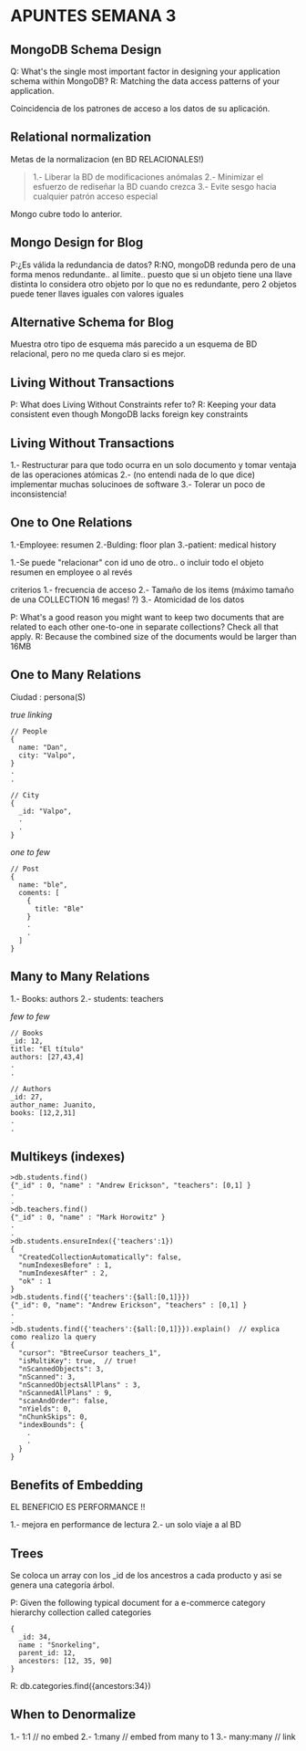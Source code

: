 # APUNTES SEMANA 3

## MongoDB Schema Design

Q: What's the single most important factor in designing your application schema within MongoDB?
R: Matching the data access patterns of your application.

Coincidencia de los patrones de acceso a los datos de su aplicación.

## Relational normalization

Metas de la normalizacion (en BD RELACIONALES!)
> 1.- Liberar la BD de modificaciones anómalas
> 2.- Minimizar el esfuerzo de rediseñar la BD cuando crezca
> 3.- Evite sesgo hacia cualquier patrón acceso especial

Mongo cubre todo lo anterior.

## Mongo Design for Blog 

P:¿Es válida la redundancia de datos?
R:NO, mongoDB redunda pero de una forma menos redundante.. al limite.. puesto que si un objeto tiene una llave distinta lo considera otro objeto por lo que no es redundante, pero 2 objetos puede tener llaves iguales con valores iguales

## Alternative Schema for Blog 

Muestra otro tipo de esquema más parecido a  un esquema de BD relacional, pero no me queda claro si es mejor.

## Living Without Transactions 

P: What does Living Without Constraints refer to?
R: Keeping your data consistent even though MongoDB lacks foreign key constraints

## Living Without Transactions 

1.- Restructurar para que todo ocurra en un solo documento y tomar ventaja de las operaciones atómicas
2.- (no entendi nada de lo que dice) implementar muchas solucinoes de software
3.- Tolerar un poco de inconsistencia!

## One to One Relations 

1.-Employee: resumen
2.-Bulding: floor plan
3.-patient: medical history

1.-Se puede "relacionar" con id uno de otro.. o incluir todo el objeto resumen en employee o al revés

criterios
1.- frecuencia de acceso
2.- Tamaño de los items  (máximo tamaño de una COLLECTION 16 megas!  ?)
3.- Atomicidad de los datos

P: What's a good reason you might want to keep two documents that are related to each other one-to-one in separate collections? Check all that apply.
R: Because the combined size of the documents would be larger than 16MB

## One to Many Relations 

Ciudad : persona(S)

*true linking*

```
// People
{
  name: "Dan",
  city: "Valpo",
}
.
.

// City
{
  _id: "Valpo",
  .
  .
}
```

*one to few*

```
// Post
{
  name: "ble",
  coments: [
    {
      title: "Ble"
    }
    .
    .
  ]
}
```

## Many to Many Relations 

1.- Books: authors
2.- students: teachers

*few to few*
```
// Books
_id: 12,
title: "El título"
authors: [27,43,4]
.
.

// Authors
_id: 27,
author_name: Juanito,
books: [12,2,31]
.
.
```

## Multikeys (indexes)

```
>db.students.find()
{"_id" : 0, "name" : "Andrew Erickson", "teachers": [0,1] }
.
.
>db.teachers.find()
{"_id" : 0, "name" : "Mark Horowitz" }
.
.
>db.students.ensureIndex({'teachers':1})
{
  "CreatedCollectionAutomatically": false,
  "numIndexesBefore" : 1,
  "numIndexesAfter" : 2,
  "ok" : 1
}
>db.students.find({'teachers':{$all:[0,1]}})
{"_id": 0, "name": "Andrew Erickson", "teachers" : [0,1] }
.
.
>db.students.find({'teachers':{$all:[0,1]}}).explain()  // explica como realizo la query
{
  "cursor": "BtreeCursor teachers_1",
  "isMultiKey": true,  // true!
  "nScannedObjects": 3,
  "nScanned": 3,
  "nScannedObjectsAllPlans" : 3,
  "nScannedAllPlans" : 9,
  "scanAndOrder": false,
  "nYields": 0,
  "nChunkSkips": 0,
  "indexBounds": {
    .
    .
  }
}
```

## Benefits of Embedding

EL BENEFICIO ES PERFORMANCE !!

1.- mejora en performance de lectura
2.- un solo viaje a al BD


## Trees 

Se coloca un array con los _id de los ancestros a cada producto y asi se genera una categoría árbol.

P: Given the following typical document for a e-commerce category hierarchy collection called categories
```
{
  _id: 34,
  name : "Snorkeling",
  parent_id: 12,
  ancestors: [12, 35, 90]
}
```
R: db.categories.find({ancestors:34})

## When to Denormalize

1.- 1:1  // no embed
2.- 1:many // embed from many to 1
3.- many:many  // link







